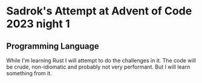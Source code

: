 # Sadrok's Attempt at Advent of Code 2023 night 1

## Programming Language

While I'm learning Rust I will attempt to do the challenges in it. The code will be crude, non-idiomatic and probably not very performant. But I will learn something from it.
